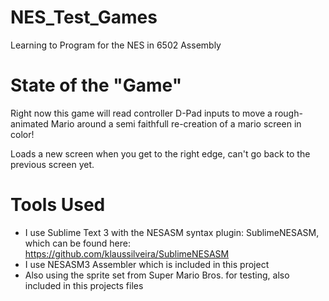 # NES_Test_Games
Learning to Program for the NES in 6502 Assembly

# State of the "Game"
Right now this game will read controller D-Pad inputs to move a rough-animated Mario around a semi faithfull re-creation of a mario screen in color!

Loads a new screen when you get to the right edge, can't go back to the previous screen yet.

# Tools Used
* I use Sublime Text 3 with the NESASM syntax plugin: SublimeNESASM, which can be found here: https://github.com/klaussilveira/SublimeNESASM
* I use NESASM3 Assembler which is included in this project
* Also using the sprite set from Super Mario Bros. for testing, also included in this projects files
